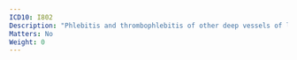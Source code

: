 ```yaml
---
ICD10: I802
Description: "Phlebitis and thrombophlebitis of other deep vessels of lower extremities"
Matters: No
Weight: 0
---
```

